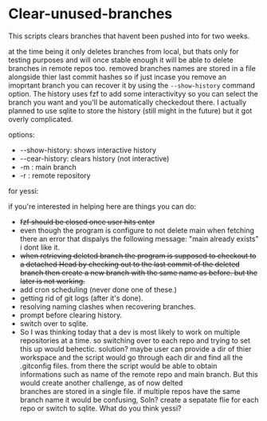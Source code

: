 # Clear-unused-branches

This scripts clears branches that havent been pushed into for two weeks.

at the time being it only deletes branches from local, but thats only for testing purposes and will once stable enough it will be able to delete branches in remote repos too. 
removed branches names are stored in a file alongside thier last commit hashes so if just incase you remove an imoprtant branch you can recover it by using the `--show-history` command option.
The history uses fzf to add some interactivityy so you can select the branch you want and you'll be automatically checkedout there.
I actually planned to use sqlite to store the history (still might in the future) but it got overly complicated.

options:
  - --show-history: shows interactive history
  - --cear-history: clears history (not interactive)
  - -m : main branch
  - -r : remote repository

for yessi:

if you're interested in helping here are things you can do:
  - <del>fzf should be closed once user hits enter</del>
  - even though the program is configure to not delete main when fetching there an error that dispalys the following message: "main already exists" i dont like it.
  - <del>when retrieving deleted branch the program is supposed to checkout to a detached Head by checking out to the last commit of the deleted branch then create a   new branch with the same name as before. but the later is not working. </del>
  - add cron scheduling (never done one of these.)
  - getting rid of git logs (after it's done).
  - resolving naming clashes when recovering branches.
  - prompt before clearing history.
  - switch over to sqlite.
  - So I was thinking today that a dev is most likely to work on multiple repositories at a time. so switching over to each repo and trying to set this up would       behectic. solution? maybe user can provide a dir of thier workspace and the script would go through each dir and find all the .gitconfig files. from there the     script would be able to obtain informations such as name of the remote repo and main branch. But this would create another challenge, as of now delted     
    branches are stored in a single file. if multiple repos have the same branch name it would be confusing, Soln? create a sepatate flie for each repo or switch 
    to sqlite. What do you think yessi?
    


